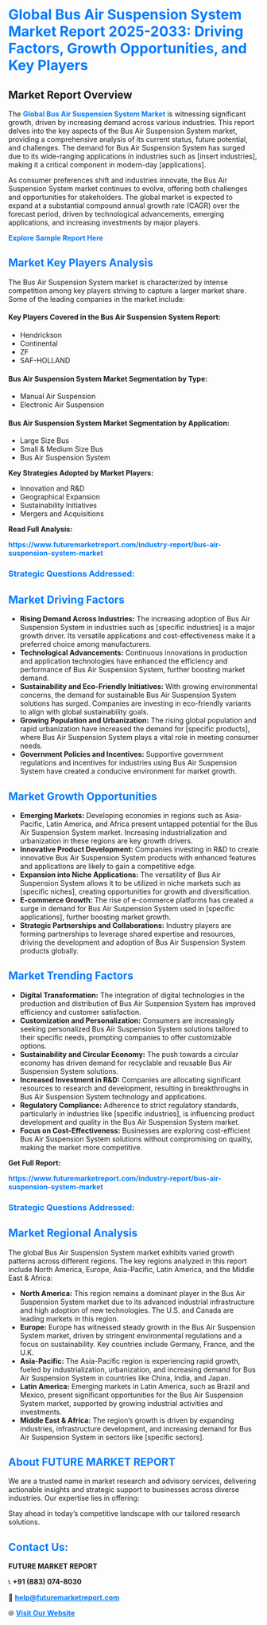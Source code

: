 <h1 style="color: #007BFF;">Global Bus Air Suspension System Market Report 2025-2033: Driving Factors, Growth Opportunities, and Key Players</h1>

<section id="overview">
<h2>Market Report Overview</h2>
<p>The <a href="https://www.futuremarketreport.com/industry-report/bus-air-suspension-system-market" style="color: #007BFF; text-decoration: none;"><strong>Global Bus Air Suspension System Market</strong></a> is witnessing significant growth, driven by increasing demand across various industries. This report delves into the key aspects of the Bus Air Suspension System market, providing a comprehensive analysis of its current status, future potential, and challenges. The demand for Bus Air Suspension System has surged due to its wide-ranging applications in industries such as [insert industries], making it a critical component in modern-day [applications].</p>
<p>As consumer preferences shift and industries innovate, the Bus Air Suspension System market continues to evolve, offering both challenges and opportunities for stakeholders. The global market is expected to expand at a substantial compound annual growth rate (CAGR) over the forecast period, driven by technological advancements, emerging applications, and increasing investments by major players.</p>
</section>

<section id="overview">
<p><a href="https://www.futuremarketreport.com/request-sample/reportId=126428" style="color: #007BFF; text-decoration: none;"><strong>Explore Sample Report Here</strong></a></p>
</section>

<section id="key-players">
<h2 style="color: #007BFF;">Market Key Players Analysis</h2>
<p>The Bus Air Suspension System market is characterized by intense competition among key players striving to capture a larger market share. Some of the leading companies in the market include:</p>
<h4>Key Players Covered in the Bus Air Suspension System Report:</h4>
<ul><li>Hendrickson</li><li>Continental</li><li>ZF</li><li>SAF-HOLLAND</li></ul>
<h4>Bus Air Suspension System Market Segmentation by Type:</h4>
<ul><li>Manual Air Suspension</li><li>Electronic Air Suspension</li></ul>

<h4>Bus Air Suspension System Market Segmentation by Application:</h4>
<ul><li>Large Size Bus</li><li>Small &amp; Medium Size Bus</li><li>Bus Air Suspension System</li></ul>
<p><strong>Key Strategies Adopted by Market Players:</strong></p>
<ul>
<li>Innovation and R&D</li>
<li>Geographical Expansion</li>
<li>Sustainability Initiatives</li>
<li>Mergers and Acquisitions</li>
</ul>
</section>

<section>
<p><strong>Read Full Analysis: </strong></p><a href="https://www.futuremarketreport.com/industry-report/bus-air-suspension-system-market" style="color: #007BFF; text-decoration: none;"><strong>https://www.futuremarketreport.com/industry-report/bus-air-suspension-system-market</strong></a>
<h3 style="color: #007BFF;">Strategic Questions Addressed:</h3>
</section>

<section id="driving-factors">
<h2 style="color: #007BFF;">Market Driving Factors</h2>
<ul>
<li><strong>Rising Demand Across Industries:</strong> The increasing adoption of Bus Air Suspension System in industries such as [specific industries] is a major growth driver. Its versatile applications and cost-effectiveness make it a preferred choice among manufacturers.</li>
<li><strong>Technological Advancements:</strong> Continuous innovations in production and application technologies have enhanced the efficiency and performance of Bus Air Suspension System, further boosting market demand.</li>
<li><strong>Sustainability and Eco-Friendly Initiatives:</strong> With growing environmental concerns, the demand for sustainable Bus Air Suspension System solutions has surged. Companies are investing in eco-friendly variants to align with global sustainability goals.</li>
<li><strong>Growing Population and Urbanization:</strong> The rising global population and rapid urbanization have increased the demand for [specific products], where Bus Air Suspension System plays a vital role in meeting consumer needs.</li>
<li><strong>Government Policies and Incentives:</strong> Supportive government regulations and incentives for industries using Bus Air Suspension System have created a conducive environment for market growth.</li>
</ul>
</section>

<section id="growth-opportunities">
<h2 style="color: #007BFF;">Market Growth Opportunities</h2>
<ul>
<li><strong>Emerging Markets:</strong> Developing economies in regions such as Asia-Pacific, Latin America, and Africa present untapped potential for the Bus Air Suspension System market. Increasing industrialization and urbanization in these regions are key growth drivers.</li>
<li><strong>Innovative Product Development:</strong> Companies investing in R&D to create innovative Bus Air Suspension System products with enhanced features and applications are likely to gain a competitive edge.</li>
<li><strong>Expansion into Niche Applications:</strong> The versatility of Bus Air Suspension System allows it to be utilized in niche markets such as [specific niches], creating opportunities for growth and diversification.</li>
<li><strong>E-commerce Growth:</strong> The rise of e-commerce platforms has created a surge in demand for Bus Air Suspension System used in [specific applications], further boosting market growth.</li>
<li><strong>Strategic Partnerships and Collaborations:</strong> Industry players are forming partnerships to leverage shared expertise and resources, driving the development and adoption of Bus Air Suspension System products globally.</li>
</ul>
</section>

<section id="trending-factors">
<h2 style="color: #007BFF;">Market Trending Factors</h2>
<ul>
<li><strong>Digital Transformation:</strong> The integration of digital technologies in the production and distribution of Bus Air Suspension System has improved efficiency and customer satisfaction.</li>
<li><strong>Customization and Personalization:</strong> Consumers are increasingly seeking personalized Bus Air Suspension System solutions tailored to their specific needs, prompting companies to offer customizable options.</li>
<li><strong>Sustainability and Circular Economy:</strong> The push towards a circular economy has driven demand for recyclable and reusable Bus Air Suspension System solutions.</li>
<li><strong>Increased Investment in R&D:</strong> Companies are allocating significant resources to research and development, resulting in breakthroughs in Bus Air Suspension System technology and applications.</li>
<li><strong>Regulatory Compliance:</strong> Adherence to strict regulatory standards, particularly in industries like [specific industries], is influencing product development and quality in the Bus Air Suspension System market.</li>
<li><strong>Focus on Cost-Effectiveness:</strong> Businesses are exploring cost-efficient Bus Air Suspension System solutions without compromising on quality, making the market more competitive.</li>
</ul>
</section>

<section>
<p><strong>Get Full Report: </strong></p><a href="https://www.futuremarketreport.com/industry-report/bus-air-suspension-system-market" style="color: #007BFF; text-decoration: none;"><strong>https://www.futuremarketreport.com/industry-report/bus-air-suspension-system-market</strong></a>
<h3 style="color: #007BFF;">Strategic Questions Addressed:</h3>
</section>


<section id="regional-analysis">
<h2 style="color: #007BFF;">Market Regional Analysis</h2>
<p>The global Bus Air Suspension System market exhibits varied growth patterns across different regions. The key regions analyzed in this report include North America, Europe, Asia-Pacific, Latin America, and the Middle East & Africa:</p>
<ul>
<li><strong>North America:</strong> This region remains a dominant player in the Bus Air Suspension System market due to its advanced industrial infrastructure and high adoption of new technologies. The U.S. and Canada are leading markets in this region.</li>
<li><strong>Europe:</strong> Europe has witnessed steady growth in the Bus Air Suspension System market, driven by stringent environmental regulations and a focus on sustainability. Key countries include Germany, France, and the U.K.</li>
<li><strong>Asia-Pacific:</strong> The Asia-Pacific region is experiencing rapid growth, fueled by industrialization, urbanization, and increasing demand for Bus Air Suspension System in countries like China, India, and Japan.</li>
<li><strong>Latin America:</strong> Emerging markets in Latin America, such as Brazil and Mexico, present significant opportunities for the Bus Air Suspension System market, supported by growing industrial activities and investments.</li>
<li><strong>Middle East & Africa:</strong> The region’s growth is driven by expanding industries, infrastructure development, and increasing demand for Bus Air Suspension System in sectors like [specific sectors].</li>
</ul>
</section>

<footer>
<h2 style="color: #007BFF;">About FUTURE MARKET REPORT</h2>
<p>We are a trusted name in market research and advisory services, delivering actionable insights and strategic support to businesses across diverse industries. Our expertise lies in offering:</p>

<p>Stay ahead in today’s competitive landscape with our tailored research solutions.</p>

<h2 style="color: #007BFF;">Contact Us:</h2>
<p><strong>FUTURE MARKET REPORT</strong></p>
<p>📞 <strong>+91 (883) 074-8030</strong></p>
<p>📧 <strong><a href="mailto:help@futuremarketreport.com" style="color: #007BFF;">help@futuremarketreport.com</a></strong></p>
<p>🌐 <strong><a href="https://www.futuremarketreport.com/" style="color: #007BFF;">Visit Our Website</a></strong></p>
</footer>